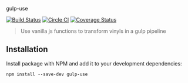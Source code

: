 gulp-use

[![Build Status](https://travis-ci.org/axdg/gulp-use.svg?branch=master)](https://travis-ci.org/axdg/gulp-use)
[![Circle CI](https://circleci.com/gh/axdg/gulp-use/tree/master.svg?style=shield)](https://circleci.com/gh/axdg/gulp-use/tree/master)
[![Coverage Status](https://coveralls.io/repos/github/axdg/gulp-use/badge.svg?branch=master)](https://coveralls.io/github/axdg/gulp-use?branch=master)

> Use vanilla js functions to transform vinyls in a gulp pipeline

## Installation

Install package with NPM and add it to your development dependencies:

`npm install --save-dev gulp-use`


